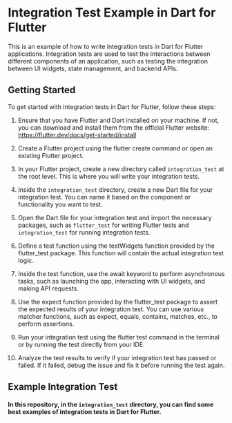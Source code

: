 # Integration Test Example in Dart for Flutter
This is an example of how to write integration tests in Dart for Flutter applications. Integration tests are used to test the interactions between different components of an application, such as testing the integration between UI widgets, state management, and backend APIs.

## Getting Started
To get started with integration tests in Dart for Flutter, follow these steps:

1. Ensure that you have Flutter and Dart installed on your machine. If not, you can download and install them from the official Flutter website: https://flutter.dev/docs/get-started/install

2. Create a Flutter project using the flutter create command or open an existing Flutter project.

3. In your Flutter project, create a new directory called `integration_test` at the root level. This is where you will write your integration tests.

4. Inside the `integration_test` directory, create a new Dart file for your integration test. You can name it based on the component or functionality you want to test.

5. Open the Dart file for your integration test and import the necessary packages, such as `flutter_test` for writing Flutter tests and `integration_test` for running integration tests.

6. Define a test function using the testWidgets function provided by the flutter_test package. This function will contain the actual integration test logic.

7. Inside the test function, use the await keyword to perform asynchronous tasks, such as launching the app, interacting with UI widgets, and making API requests.

8. Use the expect function provided by the flutter_test package to assert the expected results of your integration test. You can use various matcher functions, such as expect, equals, contains, matches, etc., to perform assertions.

9. Run your integration test using the flutter test command in the terminal or by running the test directly from your IDE.

10. Analyze the test results to verify if your integration test has passed or failed. If it failed, debug the issue and fix it before running the test again.

## Example Integration Test
#### In this repository, in the ``integration_test`` directory, you can find some best examples of integration tests in Dart for Flutter.

